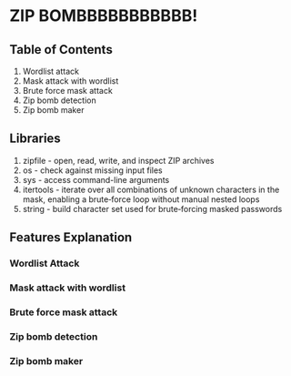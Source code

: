 # ZIP BOMBBBBBBBBBBB!

## Table of Contents
1. Wordlist attack
2. Mask attack with wordlist
3. Brute force mask attack
4. Zip bomb detection
5. Zip bomb maker

## Libraries
1. zipfile - open, read, write, and inspect ZIP archives
2. os - check against missing input files
3. sys - access command-line arguments
4. itertools - iterate over all combinations of unknown characters in the mask, enabling a brute‐force loop without manual nested loops
5. string - build character set used for brute‐forcing masked passwords

## Features Explanation

### Wordlist Attack

### Mask attack with wordlist

### Brute force mask attack

### Zip bomb detection

### Zip bomb maker
